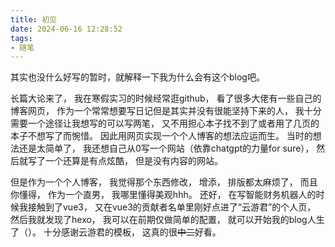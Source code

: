 ```yaml
---
title: 初见
date: 2024-06-16 12:28:52
tags: 
- 随笔
---
```


其实也没什么好写的暂时，就解释一下我为什么会有这个blog吧。

<!-- more -->

长篇大论来了，
我在寒假实习的时候经常逛github，
看了很多大佬有一些自己的博客网页，
作为一个常常想要写日记但是其实并没有很能坚持下来的人，
我十分需要一个途径让我想写的可以写两笔，
又不用担心本子找不到了或者用了几页的本子不想写了而惋惜。
因此用网页实现一个个人博客的想法应运而生。
当时的想法还是太简单了，
我还想自己从0写一个网站（依靠chatgpt的力量for sure），
然后就写了一个还算是有点炫酷，
但是没有内容的网站。


但是作为一个个人博客，
我觉得那个东西修改，
增添，
排版都太麻烦了，
而且你懂得，
作为一个直男，
我哪里懂得美观hhh。
还好，
在写智能财务机器人的时候我接触到了vue3，
又在vue3的贡献者名单里刚好点进了“云游君”的个人页，
然后我就发现了hexo，
我可以在前期仅做简单的配置，
就可以开始我的blog人生了（）。
十分感谢云游君的模板，
这真的很~~中二~~好看。